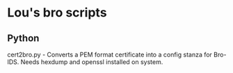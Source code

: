 Lou's bro scripts
===============

Python
-------

cert2bro.py - Converts a PEM format certificate into a config stanza for 
Bro-IDS.  Needs hexdump and openssl installed on system.


